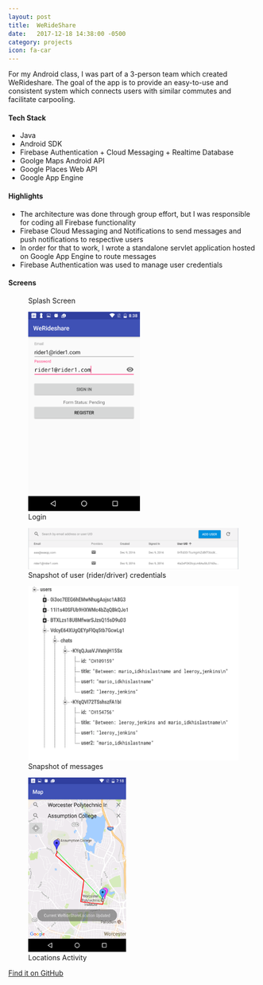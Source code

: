```yaml
---
layout: post
title:  WeRideShare
date:   2017-12-18 14:38:00 -0500
category: projects
icon: fa-car
---
```


For my Android class, I was part of a 3-person team which created WeRideshare. The goal of the app is to provide an easy-to-use and consistent system which connects users with similar commutes and facilitate carpooling. 

#### Tech Stack
* Java
* Android SDK
* Firebase Authentication + Cloud Messaging + Realtime Database
* Goolge Maps Android API
* Google Places Web API
* Google App Engine

#### Highlights
* The architecture was done through group effort, but I was responsible for coding all Firebase functionality
* Firebase Cloud Messaging and Notifications to send messages and push notifications to respective users
* In order for that to work, I wrote a standalone servlet application hosted on Google App Engine to route messages
* Firebase Authentication was used to manage user credentials

#### Screens

<figure>
<figcaption>Splash Screen</figcaption>
</figure>

<figure>
<img src = '/assets/images/wrs-login.png' height='400px' alt='Login'>
<figcaption>Login</figcaption>
</figure>

<figure>
<img src = '/assets/images/wrs-firebaseAuth.png'>
<figcaption>Snapshot of user (rider/driver) credentials</figcaption>
</figure>

<figure>
<img src='/assets/images/wrs-realtimeDatabase.png' height='350px'>
<figcaption>Snapshot of messages</figcaption>
</figure>

<figure>
<img src='/assets/images/wrs-locations.png' height='350px'>
<figcaption>Locations Activity</figcaption>
</figure>



[Find it on GitHub]({{'https://github.com/huyenbnguyen/mobile-final-project.git'}})
